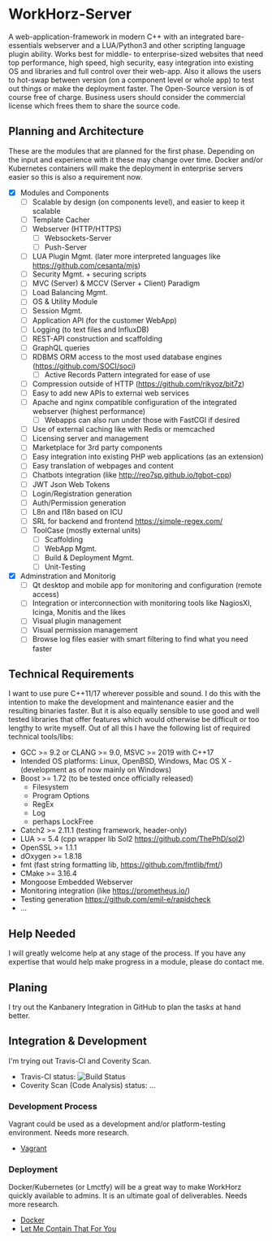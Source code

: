 # WorkHorz-Server

A web-application-framework in modern C++ with an integrated bare-essentials webserver and a LUA/Python3 and other scripting language plugin ability. Works best for middle- to enterprise-sized websites that need top performance, high speed, high security, easy integration into existing OS and libraries and full control over their web-app. Also it allows the users to hot-swap between version (on a component level or whole app) to test out things or make the deployment faster. The Open-Source version is of course free of charge. Business users should consider the commercial license which frees them to share the source code.

## Planning and Architecture
These are the modules that are planned for the first phase. Depending on the input and experience with it these may change over time. Docker and/or Kubernetes containers will make the deployment in enterprise servers easier so this is also a requirement now.
- [x] Modules and Components
  - [ ] Scalable by design (on components level), and easier to keep it scalable
  - [ ] Template Cacher
  - [ ] Webserver (HTTP/HTTPS)
    - [ ] Websockets-Server
    - [ ] Push-Server
  - [ ] LUA Plugin Mgmt. (later more interpreted languages like https://github.com/cesanta/mjs)
  - [ ] Security Mgmt. + securing scripts
  - [ ] MVC (Server) & MCCV (Server + Client) Paradigm
  - [ ] Load Balancing Mgmt.
  - [ ] OS & Utility Module
  - [ ] Session Mgmt.
  - [ ] Application API (for the customer WebApp)
  - [ ] Logging (to text files and InfluxDB)
  - [ ] REST-API construction and scaffolding
  - [ ] GraphQL queries
  - [ ] RDBMS ORM access to the most used database engines (https://github.com/SOCI/soci)
    - [ ] Active Records Pattern integrated for ease of use
  - [ ] Compression outside of HTTP (https://github.com/rikyoz/bit7z)
  - [ ] Easy to add new APIs to external web services
  - [ ] Apache and nginx compatible configuration of the integrated webserver (highest performance)
    - [ ] Webapps can also run under those with FastCGI if desired
  - [ ] Use of external caching like with Redis or memcached
  - [ ] Licensing server and management
  - [ ] Marketplace for 3rd party components
  - [ ] Easy integration into existing PHP web applications (as an extension)
  - [ ] Easy translation of webpages and content
  - [ ] Chatbots integration (like http://reo7sp.github.io/tgbot-cpp)
  - [ ] JWT Json Web Tokens
  - [ ] Login/Registration generation
  - [ ] Auth/Permission generation
  - [ ] L8n and I18n based on ICU
  - [ ] SRL for backend and frontend https://simple-regex.com/
  - [ ] ToolCase (mostly external units)
    - [ ] Scaffolding
    - [ ] WebApp Mgmt.
    - [ ] Build & Deployment Mgmt.
    - [ ] Unit-Testing
- [x] Adminstration and Monitorig
  - [ ] Qt desktop and mobile app for monitoring and configuration (remote access)
  - [ ] Integration or interconnection with monitoring tools like NagiosXI, Icinga, Monitis and the likes
  - [ ] Visual plugin management
  - [ ] Visual permission management
  - [ ] Browse log files easier with smart filtering to find what you need faster

## Technical Requirements
I want to use pure C++11/17 wherever possible and sound. I do this with the intention to make the development and maintenance easier and the resulting binaries faster. But it is also equally sensible to use good and well tested libraries that offer features which would otherwise be difficult or too lengthy to write myself. Out of all this I have the following list of required technical tools/libs:
* GCC >= 9.2 or CLANG >= 9.0, MSVC >= 2019 with C++17
* Intended OS platforms: Linux, OpenBSD, Windows, Mac OS X - (development as of now mainly on Windows)
* Boost >= 1.72 (to be tested once officially released)
  * Filesystem
  * Program Options
  * RegEx
  * Log
  * perhaps LockFree
* Catch2 >= 2.11.1 (testing framework, header-only)
* LUA >= 5.4 (cpp wrapper lib Sol2 https://github.com/ThePhD/sol2)
* OpenSSL >= 1.1.1
* dOxygen >= 1.8.18
* fmt (fast string formatting lib, https://github.com/fmtlib/fmt/)
* CMake >= 3.16.4
* Mongoose Embedded Webserver
* Monitoring integration (like https://prometheus.io/)
* Testing generation https://github.com/emil-e/rapidcheck
* ...

## Help Needed
I will greatly welcome help at any stage of the process. If you have any expertise that would help make progress in a module, please do contact me.

## Planing
I try out the Kanbanery Integration in GitHub to plan the tasks at hand better.

## Integration & Development
I'm trying out Travis-CI and Coverity Scan.
* Travis-CI status: ![Build Status](https://travis-ci.org/RedSilkSoftware/workhorz-server.svg?branch=master) 
* Coverity Scan (Code Analysis) status: ...

### Development Process
Vagrant could be used as a development and/or platform-testing environment. Needs more research. 
* [Vagrant](http://docs.vagrantup.com/)

### Deployment
Docker/Kubernetes (or Lmctfy) will be a great way to make WorkHorz quickly available to admins. It is an ultimate goal of deliverables. Needs more research. 
* [Docker](https://www.docker.io/)
* [Let Me Contain That For You](https://github.com/google/lmctfy)
